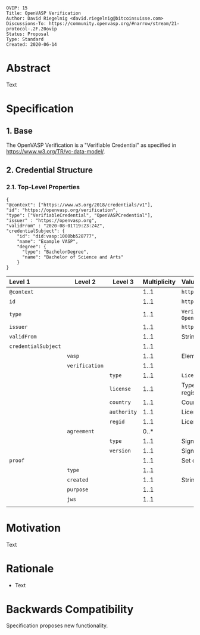 ```pseudocode
OVIP: 15
Title: OpenVASP Verification
Author: David Riegelnig <david.riegelnig@bitcoinsuisse.com>
Discussions-To: https://community.openvasp.org/#narrow/stream/21-protocol-.2F.20ovip
Status: Proposal
Type: Standard
Created: 2020-06-14
```

# Abstract

Text

# Specification

## 1. Base

The OpenVASP Verification is a "Verifiable Credential" as specified in https://www.w3.org/TR/vc-data-model/.

## 2. Credential Structure

### 2.1. Top-Level Properties

    {
    "@context": ["https://www.w3.org/2018/credentials/v1"],
    "id": "https://openvasp.org/verification",
    "type": ["VerifiableCredential", "OpenVASPCredential"],
    "issuer" : "https://openvasp.org",
    "validFrom" : "2020-08-01T19:23:24Z",
    "credentialSubject": {
        "id": "did:vasp:1000bb528777",
        "name": "Example VASP",
        "degree": {
          "type": "BachelorDegree",
          "name": "Bachelor of Science and Arts"
        }
    }



| Level 1             | Level 2        | Level 3     | Multiplicity | Values                                       | See  |
| :------------------ | -------------- | ----------- | :----------- | :------------------------------------------- | :--- |
| `@context`          |                |             | 1..1         | `https://www.w3.org/2018/credentials/v1`     |      |
| `id`                |                |             | 1..1         | `https://openvasp.org/verification`          |      |
| `type`              |                |             | 1..1         | `VerifiableCredential`, `OpenVASPCredential` |      |
| `issuer`            |                |             | 1..1         | `https://openvasp.org`                       |      |
| `validFrom`         |                |             | 1..1         | String value as per RFC3339                  |      |
| `credentialSubject` |                |             | 1..1         |                                              |      |
|                     | `vasp`         |             | 1..1         | Elements as specified in [ovip-0013](), 1.1  |      |
|                     | `verification` |             | 1..1         |                                              |      |
|                     |                | `type`      | 1..1         | `Licensed VASP`                              |      |
|                     |                | `license`   | 1..1         | Type of recognized license or registration   |      |
|                     |                | `country`   | 1..1         | Country of registration                      |      |
|                     |                | `authority` | 1..1         | Licensing authority                          |      |
|                     |                | `regid`     | 1..1         | License number                               |      |
|                     | `agreement`    |             | 0..*         |                                              |      |
|                     |                | `type`        | 1..1         | Signed agreement type                        |      |
|                     |                | `version`     | 1..1         | Signed agreement version                     |      |
| `proof`             |                |             | 1..1         | Set of objects representing a signature      |      |
|                     | `type`           |             | 1..1         |                                              |      |
|                     | `created`        |             | 1..1         | String value as per RFC3339                  |      |
|                     | `purpose`        |             | 1..1         |                                              |      |
|                     | `jws`            |             | 1..1         |                                              |      |
|                     |                |             |              |                                              |      |

### 

# Motivation

Text

# Rationale

- Text

# Backwards Compatibility

Specification proposes new functionality.
<!--stackedit_data:
eyJoaXN0b3J5IjpbLTY5NzI5MDIwLC0xODA2NTEwODAsODQ0OD
czMzI4XX0=
-->